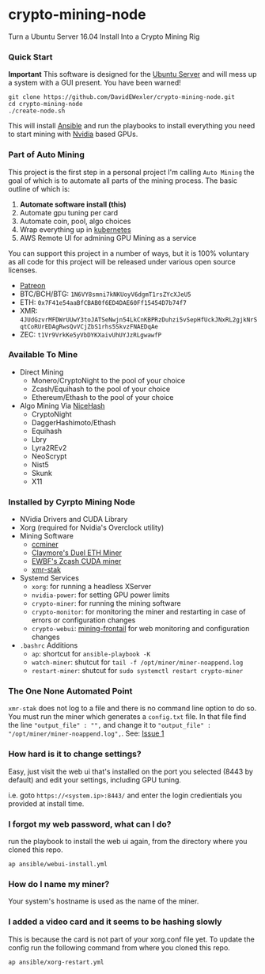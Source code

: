 # crypto-mining-node
Turn a Ubuntu Server 16.04 Install Into a Crypto Mining Rig

### Quick Start

**Important** This software is designed for the [Ubuntu Server](https://www.ubuntu.com/download/server) and will mess
up a system with a GUI present. You have been warned!
```
git clone https://github.com/DavidEWexler/crypto-mining-node.git
cd crypto-mining-node
./create-node.sh
```
This will install [Ansible](https://www.ansible.com/) and run the playbooks to install everything you need to start
mining with [Nvidia](https://www.nvidida.com/) based GPUs.

### Part of Auto Mining

This project is the first step in a personal project I'm calling ```Auto Mining``` the goal of which is to automate all parts
of the mining process.  The basic outline of which is:

 1. **Automate software install (this)**
 2. Automate gpu tuning per card
 3. Automate coin, pool, algo choices
 4. Wrap everything up in [kubernetes](https://kubernetes.io/)
 5. AWS Remote UI for admining GPU Mining as a service
 
You can support this project in a number of ways, but it is 100% voluntary as all code for this project will be released under
various open source licenses. 

 * [Patreon](https://www.patreon.com/davidewexler)
 * BTC/BCH/BTG: ```1N6VY8smni7kNKUoyV6dgmT1rsZYcXJeU5```
 * ETH: ```0x7F41e54aaBfCBAB0f6ED4DAE60Ff15454D7b74f7```
 * XMR: ```4JUdGzvrMFDWrUUwY3toJATSeNwjn54LkCnKBPRzDuhzi5vSepHfUckJNxRL2gjkNrSqtCoRUrEDAgRwsQvVCjZbS1rhs5SkvzFNAEDqAe```
 * ZEC: ```t1Vr9VrkKe5yVbDYKXaivUhUYJzRLgwawfP```
 
### Available To Mine

 - Direct Mining
   - Monero/CryptoNight to the pool of your choice
   - Zcash/Equihash to the pool of your choice
   - Ethereum/Ethash to the pool of your choice
 - Algo Mining Via [NiceHash](https://www.nicehash.com/)
   - CryptoNight
   - DaggerHashimoto/Ethash
   - Equihash
   - Lbry
   - Lyra2REv2
   - NeoScrypt
   - Nist5
   - Skunk
   - X11

### Installed by Cyrpto Mining Node

 - NVidia Drivers and CUDA Library
 - Xorg (required for Nvidia's Overclock utility)
 - Mining Software
   - [ccminer](https://github.com/tpruvot/ccminer.git)
   - [Claymore's Duel ETH Miner](https://github.com/nanopool/Claymore-Dual-Miner/releases)
   - [EWBF's Zcash CUDA miner](https://github.com/nanopool/ewbf-miner/releases/)
   - [xmr-stak](https://github.com/fireice-uk/xmr-stak.git)
 - Systemd Services
   - ```xorg```: for running a headless XServer
   - ```nvidia-power```: for setting GPU power limits
   - ```crypto-miner```: for running the mining software
   - ```crypto-monitor```: for monitoring the miner and restarting in case of errors or configuration changes
   - ```crypto-webui```: [mining-frontail](https://github.com/DavidEWexler/mining-frontail) for web monitoring and configuration changes
 - ```.bashrc``` Additions
   - ```ap```: shortcut for ```ansible-playbook -K```
   - ```watch-miner```: shutcut for ```tail -f /opt/miner/miner-noappend.log```
   - ```restart-miner```: shutcut for ```sudo systemctl restart crypto-miner```

### The One None Automated Point

```xmr-stak``` does not log to a file and there is no command line option to do so.  You must run the miner which generates a
```config.txt``` file.  In that file find the line ```"output_file" : "",``` and change it to 
```"output_file" : "/opt/miner/miner-noappend.log",```. See: [Issue 1](https://github.com/DavidEWexler/crypto-mining-node/issues/1)

### How hard is it to change settings?

Easy, just visit the web ui that's installed on the port you selected (8443 by default) and edit your settings, including GPU tuning.

i.e. goto ```https://<system.ip>:8443/``` and enter the login credientials you provided at install time.

### I forgot my web password, what can I do?

run the playbook to install the web ui again, from the directory where you cloned this repo.
```
ap ansible/webui-install.yml
```
### How do I name my miner?

Your system's hostname is used as the name of the miner.

### I added a video card and it seems to be hashing slowly

This is because the card is not part of your xorg.conf file yet.  To update the config run the following command from where you cloned
this repo.
```
ap ansible/xorg-restart.yml
```
